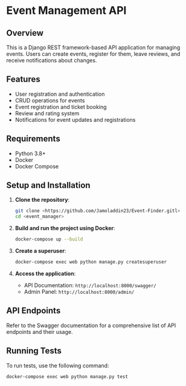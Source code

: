 # Event Management API

## Overview

This is a Django REST framework-based API application for managing events. Users can create events, register for them, leave reviews, and receive notifications about changes.

## Features

- User registration and authentication
- CRUD operations for events
- Event registration and ticket booking
- Review and rating system
- Notifications for event updates and registrations

## Requirements

- Python 3.8+
- Docker
- Docker Compose

## Setup and Installation

1. **Clone the repository**:
    ```bash
    git clone <https://github.com/Jamoladdin23/Event-Finder.gitl>
    cd <event_manager>
    ```

2. **Build and run the project using Docker**:
    ```bash
    docker-compose up --build
    ```

3. **Create a superuser**:
    ```bash
    docker-compose exec web python manage.py createsuperuser
    ```

4. **Access the application**:
    - API Documentation: `http://localhost:8000/swagger/`
    - Admin Panel: `http://localhost:8000/admin/`

## API Endpoints

Refer to the Swagger documentation for a comprehensive list of API endpoints and their usage.

## Running Tests

To run tests, use the following command:
```bash
docker-compose exec web python manage.py test
